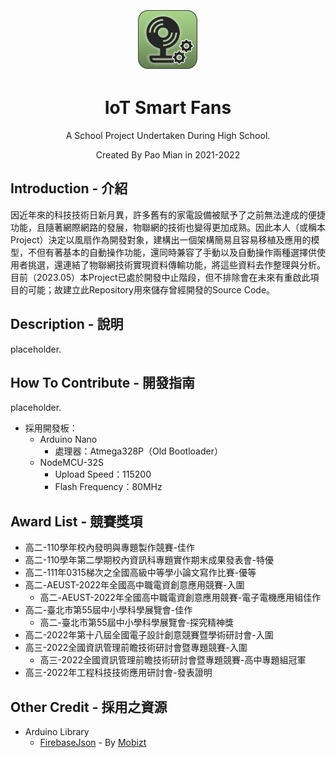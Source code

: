<div align='center'>
<img src='https://github.com/PaoMian0806/IMF-Code/blob/main/appicon.png' height='100px'>
</div>

<div align='center'>
<h1>IoT Smart Fans</h1>
</div>
<p align='center'>A School Project Undertaken During High School.</p>
<p align='center'>Created By Pao Mian in 2021-2022</p>

Introduction - 介紹
---

因近年來的科技技術日新月異，許多舊有的家電設備被賦予了之前無法達成的便捷功能，且隨著網際網路的發展，物聯網的技術也變得更加成熟。因此本人（或稱本Project）決定以風扇作為開發對象，建構出一個架構簡易且容易移植及應用的模型，不但有著基本的自動操作功能，還同時兼容了手動以及自動操作兩種選擇供使用者挑選，還連結了物聯網技術實現資料傳輸功能，將這些資料去作整理與分析。目前（2023.05）本Project已處於開發中止階段，但不排除會在未來有重啟此項目的可能；故建立此Repository用來儲存曾經開發的Source Code。

Description - 說明
---

placeholder.

How To Contribute - 開發指南
---

placeholder.

- 採用開發板：
    - Arduino Nano
        - 處理器：Atmega328P（Old Bootloader）
    - NodeMCU-32S
        - Upload Speed：115200
        - Flash Frequency：80MHz

Award List - 競賽獎項
---

- 高二-110學年校內發明與專題製作競賽-佳作
- 高二-110學年第二學期校內資訊科專題實作期末成果發表會-特優
- 高二-111年0315梯次之全國高級中等學小論文寫作比賽-優等
- 高二-AEUST-2022年全國高中職電資創意應用競賽-入圍
    - 高二-AEUST-2022年全國高中職電資創意應用競賽-電子電機應用組佳作
- 高二-臺北市第55屆中小學科學展覽會-佳作
    - 高二-臺北市第55屆中小學科學展覽會-探究精神獎
- 高二-2022年第十八屆全國電子設計創意競賽暨學術研討會-入圍
- 高三-2022全國資訊管理前瞻技術研討會暨專題競賽-入圍
    - 高三-2022全國資訊管理前瞻技術研討會暨專題競賽-高中專題組冠軍
- 高三-2022年工程科技技術應用研討會-發表證明

Other Credit - 採用之資源
---
- Arduino Library
    - [FirebaseJson](https://github.com/mobizt/FirebaseJson) - By [Mobizt](https://github.com/mobizt)
